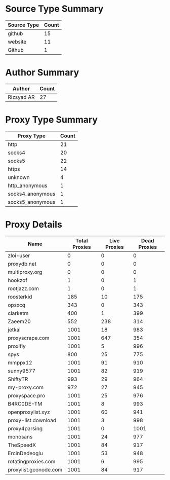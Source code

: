 # Source Type Summary

| Source Type | Count |
|-------------|-------|
| github | 15 |
| website | 11 |
| Github | 1 |


# Author Summary

| Author | Count |
|--------|-------|
| Rizsyad AR | 27 |


# Proxy Type Summary

| Proxy Type | Count |
|------------|-------|
| http | 21 |
| socks4 | 20 |
| socks5 | 22 |
| https | 14 |
| unknown | 4 |
| http_anonymous | 1 |
| socks4_anonymous | 1 |
| socks5_anonymous | 1 |


# Proxy Details

| Name | Total Proxies | Live Proxies | Dead Proxies |
|------|---------------|--------------|---------------|
| zloi-user | 0 | 0 | 0 |
| proxydb.net | 0 | 0 | 0 |
| multiproxy.org | 0 | 0 | 0 |
| hookzof | 1 | 0 | 1 |
| rootjazz.com | 1 | 0 | 1 |
| roosterkid | 185 | 10 | 175 |
| opsxcq | 343 | 0 | 343 |
| clarketm | 400 | 1 | 399 |
| Zaeem20 | 552 | 238 | 314 |
| jetkai | 1001 | 18 | 983 |
| proxyscrape.com | 1001 | 647 | 354 |
| proxifly | 1001 | 5 | 996 |
| spys | 800 | 25 | 775 |
| mmppx12 | 1001 | 91 | 910 |
| sunny9577 | 1001 | 82 | 919 |
| ShiftyTR | 993 | 29 | 964 |
| my-proxy.com | 972 | 27 | 945 |
| proxyspace.pro | 1001 | 25 | 976 |
| B4RC0DE-TM | 1001 | 8 | 993 |
| openproxylist.xyz | 1001 | 60 | 941 |
| proxy-list.download | 1001 | 3 | 998 |
| proxy4parsing | 1001 | 0 | 1001 |
| monosans | 1001 | 24 | 977 |
| TheSpeedX | 1001 | 84 | 917 |
| ErcinDedeoglu | 1001 | 53 | 948 |
| rotatingproxies.com | 1001 | 6 | 995 |
| proxylist.geonode.com | 1001 | 84 | 917 |
